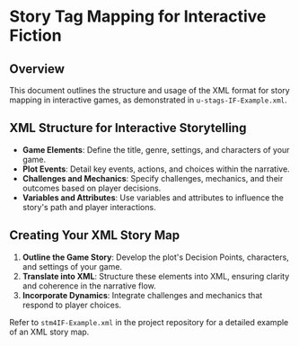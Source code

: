 # Story Tag Mapping for Interactive Fiction

## Overview

This document outlines the structure and usage of the XML format for story mapping in interactive games, as demonstrated in `u-stags-IF-Example.xml`.

## XML Structure for Interactive Storytelling

- **Game Elements**: Define the title, genre, settings, and characters of your game.
- **Plot Events**: Detail key events, actions, and choices within the narrative.
- **Challenges and Mechanics**: Specify challenges, mechanics, and their outcomes based on player decisions.
- **Variables and Attributes**: Use variables and attributes to influence the story's path and player interactions.

## Creating Your XML Story Map

1. **Outline the Game Story**: Develop the plot's Decision Points, characters, and settings of your game.
2. **Translate into XML**: Structure these elements into XML, ensuring clarity and coherence in the narrative flow.
3. **Incorporate Dynamics**: Integrate challenges and mechanics that respond to player choices.

Refer to `stm4IF-Example.xml` in the project repository for a detailed example of an XML story map.
